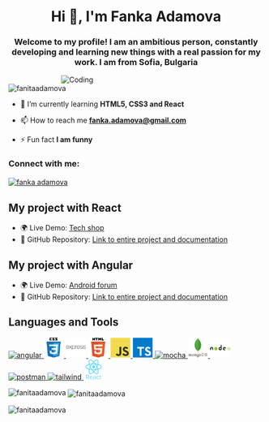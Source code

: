 
<h1 align="center">Hi 👋, I'm Fanka Adamova</h1>
<h3 align="center">Welcome to my profile! I am an ambitious person, constantly developing and learning new things with a real passion for my work. I am from Sofia, Bulgaria</h3>

<img align="right" alt="Coding" width="400" src="https://encrypted-tbn0.gstatic.com/images?q=tbn:ANd9GcQsGc9AltzgXeDCjCjGgEHDrieosWwdkKL5xA&usqp=CAU" >

<p align="left"> <img src="https://komarev.com/ghpvc/?username=fanitaadamova&label=Profile%20views&color=0e75b6&style=flat" alt="fanitaadamova" /> </p>

- 🌱 I’m currently learning **HTML5, CSS3 and React**

- 📫 How to reach me **fanka.adamova@gmail.com**

- ⚡ Fun fact **I am funny**

<h3 align="left">Connect with me:</h3>
<p align="left">
<a href="https://www.linkedin.com/in/fanka-adamova-463375121/" target="blank"><img align="center" src="https://raw.githubusercontent.com/rahuldkjain/github-profile-readme-generator/master/src/images/icons/Social/linked-in-alt.svg" alt="fanka adamova" height="30" width="40" /></a>
</p>


## My project with React
- 🌍 Live Demo: [Tech shop](https://tech-site-six.vercel.app)
- 📂 GitHub Repository: [Link to entire project and documentation](https://github.com/fanitaadamova/My-personal-React-Project-Softuni)
  
## My project with Angular
- 🌍 Live Demo: [Android forum](https://android-forum.netlify.app/home)
- 📂 GitHub Repository: [Link to entire project and documentation](https://github.com/fanitaadamova/My-personal-Angular-Project-Softuni)  


## Languages and Tools
<p align="left"> <a href="https://angular.io" target="_blank" rel="noreferrer"> <img src="https://angular.io/assets/images/logos/angular/angular.svg" alt="angular" width="40" height="40"/> </a> <a href="https://www.w3schools.com/css/" target="_blank" rel="noreferrer"> <img src="https://raw.githubusercontent.com/devicons/devicon/master/icons/css3/css3-original-wordmark.svg" alt="css3" width="40" height="40"/> </a> <a href="https://expressjs.com" target="_blank" rel="noreferrer"> <img src="https://raw.githubusercontent.com/devicons/devicon/master/icons/express/express-original-wordmark.svg" alt="express" width="40" height="40"/> </a> <a href="https://www.w3.org/html/" target="_blank" rel="noreferrer"> <img src="https://raw.githubusercontent.com/devicons/devicon/master/icons/html5/html5-original-wordmark.svg" alt="html5" width="40" height="40"/> </a> <a href="https://developer.mozilla.org/en-US/docs/Web/JavaScript" target="_blank" rel="noreferrer"> <img src="https://raw.githubusercontent.com/devicons/devicon/master/icons/javascript/javascript-original.svg" alt="javascript" width="40" height="40"/> </a> <a href="https://www.typescriptlang.org/" target="_blank" rel="noreferrer"> <img src="https://raw.githubusercontent.com/devicons/devicon/master/icons/typescript/typescript-original.svg" alt="typescript" width="40" height="40"/> </a> <a href="https://mochajs.org" target="_blank" rel="noreferrer"> <img src="https://www.vectorlogo.zone/logos/mochajs/mochajs-icon.svg" alt="mocha" width="40" height="40"/> </a> 
<a href="https://www.mongodb.com/" target="_blank" rel="noreferrer"> <img src="https://raw.githubusercontent.com/devicons/devicon/master/icons/mongodb/mongodb-original-wordmark.svg" alt="mongodb" width="40" height="40"/> </a> <a href="https://nodejs.org" target="_blank" rel="noreferrer"> <img src="https://raw.githubusercontent.com/devicons/devicon/master/icons/nodejs/nodejs-original-wordmark.svg" alt="nodejs" width="40" height="40"/> </a> <a href="https://postman.com" target="_blank" rel="noreferrer"> <img src="https://www.vectorlogo.zone/logos/getpostman/getpostman-icon.svg" alt="postman" width="40" height="40"/> </a> <a href="https://tailwindcss.com/" target="_blank" rel="noreferrer"> <img src="https://www.vectorlogo.zone/logos/tailwindcss/tailwindcss-icon.svg" alt="tailwind" width="40" height="40"/> </a> <a href="https://reactjs.org/" target="_blank" rel="noreferrer"> <img src="https://raw.githubusercontent.com/devicons/devicon/master/icons/react/react-original-wordmark.svg" alt="react" width="40" height="40"/> </a>
</p>

<p><img align="left" src="https://github-readme-stats.vercel.app/api/top-langs?username=fanitaadamova&show_icons=true&locale=en&layout=compact" alt="fanitaadamova" /></p>

<p>&nbsp;<img align="center" src="https://github-readme-stats.vercel.app/api?username=fanitaadamova&show_icons=true&locale=en" alt="fanitaadamova" /></p>

<p><img align="center" src="https://github-readme-streak-stats.herokuapp.com/?user=fanitaadamova&" alt="fanitaadamova" /></p>
